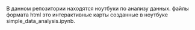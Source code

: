 В данном репозитории находятся ноутбуки по анализу данных. файлы формата html это интерактивные карты созданные в ноутбуке simple_data_analysis.ipynb.
